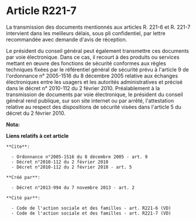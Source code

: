 # Article R221-7

La transmission des documents mentionnés aux articles R. 221-6 et R. 221-7 intervient dans les meilleurs délais, sous pli
confidentiel, par lettre recommandée avec demande d'avis de réception. 

Le président du conseil général peut également transmettre ces documents par voie électronique. Dans ce cas, il recourt à des
produits ou services mettant en œuvre des fonctions de sécurité conformes aux règles techniques fixées par le référentiel
général de sécurité prévu à l'article 9 de l'ordonnance n° 2005-1516 du 8 décembre 2005 relative aux échanges électroniques
entre les usagers et les autorités administratives et précisé dans le décret n° 2010-112 du 2 février 2010. Préalablement à
la transmission de documents par voie électronique, le président du conseil général rend publique, sur son site internet ou
par arrêté, l'attestation relative au respect des dispositions de sécurité visées dans l'article 5 du décret du 2 février
2010.

**Nota:**



**Liens relatifs à cet article**

	**Cite**:

	  - Ordonnance n°2005-1516 du 8 décembre 2005 - art. 9
	  - Décret n°2010-112 du 2 février 2010
	  - Décret n°2010-112 du 2 février 2010 - art. 5

	**Créé par**:

	  - Décret n°2013-994 du 7 novembre 2013 - art. 2

	**Cité par**:

	  - Code de l'action sociale et des familles - art. R221-6 (VD)
	  - Code de l'action sociale et des familles - art. R221-7 (VD)
